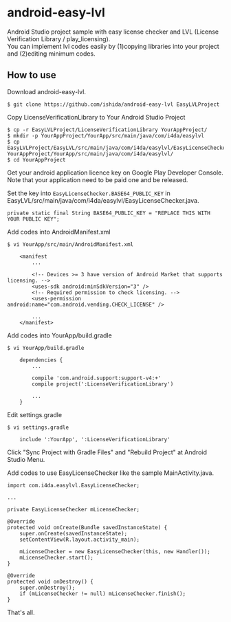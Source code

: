 # android-easy-lvl

Android Studio project sample with easy license checker and LVL (License Verification Library / play_licensing).  
You can implement lvl codes easily by (1)copying libraries into your project and (2)editing minimum codes.

## How to use

Download android-easy-lvl.

    $ git clone https://github.com/ishida/android-easy-lvl EasyLVLProject

Copy LicenseVerificationLibrary to Your Android Studio Project

    $ cp -r EasyLVLProject/LicenseVerificationLibrary YourAppProject/
    $ mkdir -p YourAppProject/YourApp/src/main/java/com/i4da/easylvl
    $ cp EasyLVLProject/EasyLVL/src/main/java/com/i4da/easylvl/EasyLicenseChecker.java YourAppProject/YourApp/src/main/java/com/i4da/easylvl/
    $ cd YourAppProject

Get your android application licence key on Google Play Developer Console.  
Note that your application need to be paid one and be released.

Set the key into `EasyLicenseChecker.BASE64_PUBLIC_KEY` in EasyLVL/src/main/java/com/i4da/easylvl/EasyLicenseChecker.java.

    private static final String BASE64_PUBLIC_KEY = "REPLACE THIS WITH YOUR PUBLIC KEY";

Add codes into AndroidManifest.xml

    $ vi YourApp/src/main/AndroidManifest.xml

        <manifest
            ...

            <!-- Devices >= 3 have version of Android Market that supports licensing. -->
            <uses-sdk android:minSdkVersion="3" />
            <!-- Required permission to check licensing. -->
            <uses-permission android:name="com.android.vending.CHECK_LICENSE" />

            ...
        </manifest>

Add codes into YourApp/build.gradle

    $ vi YourApp/build.gradle

        dependencies {
            ...

            compile 'com.android.support:support-v4:+'
            compile project(':LicenseVerificationLibrary')

            ...
        }

Edit settings.gradle

    $ vi settings.gradle

        include ':YourApp', ':LicenseVerificationLibrary'

Click "Sync Project with Gradle Files" and "Rebuild Project" at Android Studio Menu.

Add codes to use EasyLicenseChecker like the sample MainActivity.java.

    import com.i4da.easylvl.EasyLicenseChecker;

    ...

    private EasyLicenseChecker mLicenseChecker;

    @Override
    protected void onCreate(Bundle savedInstanceState) {
        super.onCreate(savedInstanceState);
        setContentView(R.layout.activity_main);

        mLicenseChecker = new EasyLicenseChecker(this, new Handler());
        mLicenseChecker.start();
    }

    @Override
    protected void onDestroy() {
        super.onDestroy();
        if (mLicenseChecker != null) mLicenseChecker.finish();
    }

That's all.